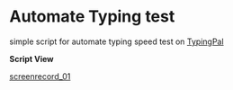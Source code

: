 # Automate Typing test
simple script for automate typing speed test on [TypingPal](https://www.typingpal.com/en/typing-test)

**Script View**

[screenrecord_01](/picture/screenrecord_01.gif)
